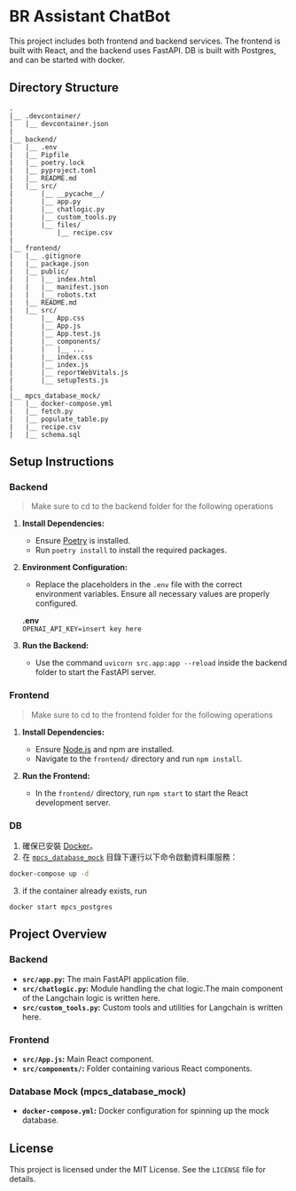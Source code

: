 
# BR Assistant ChatBot

This project includes both frontend and backend services. The frontend is built with React, and the backend uses FastAPI. DB is built with Postgres, and can be started with docker.

## Directory Structure

```plaintext
.
|__ .devcontainer/
|   |__ devcontainer.json
|
|__ backend/
|   |__ .env
|   |__ Pipfile
|   |__ poetry.lock
|   |__ pyproject.toml
|   |__ README.md
|   |__ src/
|       |__ __pycache__/
|       |__ app.py
|       |__ chatlogic.py
|       |__ custom_tools.py
|       |__ files/
|           |__ recipe.csv
|
|__ frontend/
|   |__ .gitignore
|   |__ package.json
|   |__ public/
|   |   |__ index.html
|   |   |__ manifest.json
|   |   |__ robots.txt
|   |__ README.md
|   |__ src/
|       |__ App.css
|       |__ App.js
|       |__ App.test.js
|       |__ components/
|       |   |__ ...
|       |__ index.css
|       |__ index.js
|       |__ reportWebVitals.js
|       |__ setupTests.js
|
|__ mpcs_database_mock/
|   |__ docker-compose.yml
|   |__ fetch.py
|   |__ populate_table.py
|   |__ recipe.csv
|   |__ schema.sql
```

## Setup Instructions

### Backend
> Make sure to cd to the backend folder for the following operations

1. **Install Dependencies:**
   - Ensure [Poetry](https://python-poetry.org/) is installed.
   - Run `poetry install` to install the required packages.

2. **Environment Configuration:**
   - Replace the placeholders in the `.env` file with the correct environment variables. Ensure all necessary values are properly configured.
    
    **.env**\
    `OPENAI_API_KEY=insert key here`

3. **Run the Backend:**
   - Use the command `uvicorn src.app:app --reload` inside the backend folder to start the FastAPI server. 

### Frontend
> Make sure to cd to the frontend folder for the following operations

1. **Install Dependencies:**
   - Ensure [Node.js](https://nodejs.org/) and npm are installed.
   - Navigate to the `frontend/` directory and run `npm install`.

2. **Run the Frontend:**
   - In the `frontend/` directory, run `npm start` to start the React development server.

### DB

1. 確保已安裝 [Docker](https://www.docker.com/)。
2. 在 [`mpcs_database_mock`](command:_github.copilot.openRelativePath?%5B%7B%22scheme%22%3A%22file%22%2C%22authority%22%3A%22%22%2C%22path%22%3A%22%2Fworkspaces%2Fcodespaces-blank%2Fmpcs_database_mock%22%2C%22query%22%3A%22%22%2C%22fragment%22%3A%22%22%7D%5D "/workspaces/codespaces-blank/mpcs_database_mock") 目錄下運行以下命令啟動資料庫服務：

```bash
docker-compose up -d
```

3. if the container already exists, run
```
docker start mpcs_postgres
```


## Project Overview

### Backend

- **`src/app.py`:** The main FastAPI application file.
- **`src/chatlogic.py`:** Module handling the chat logic.The main component of the Langchain logic is written here.
- **`src/custom_tools.py`:** Custom tools and utilities for Langchain is written here.

### Frontend

- **`src/App.js`:** Main React component.
- **`src/components/`:** Folder containing various React components.

### Database Mock (mpcs_database_mock)

- **`docker-compose.yml`:** Docker configuration for spinning up the mock database.


## License

This project is licensed under the MIT License. See the `LICENSE` file for details.
